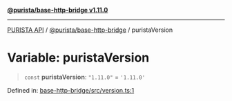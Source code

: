 [**@purista/base-http-bridge v1.11.0**](../README.md)

***

[PURISTA API](../../../packages.md) / [@purista/base-http-bridge](../README.md) / puristaVersion

# Variable: puristaVersion

> `const` **puristaVersion**: `"1.11.0"` = `'1.11.0'`

Defined in: [base-http-bridge/src/version.ts:1](https://github.com/puristajs/purista/blob/master/packages/base-http-bridge/src/version.ts#L1)
